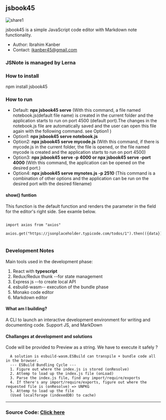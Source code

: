 ## jsbook45

![share1](https://user-images.githubusercontent.com/65809527/114284254-dbc24280-9a4e-11eb-974d-593109a046a3.gif)

jsbook45 is a simple JavaScript code editor with Markdown note functionality.

* Author: Ibrahim Kanber
* Contact: ikanber45@gmail.com

### JSNote is managed by Lerna


### How to install

npm install jsbook45

### How to run

* Default: **npx jsbook45 serve**  (With this command, a file named notebook.js(default file name) is created in the current folder and the application starts to run on port 4500 (default port).The changes in the notebook.js file are automatically saved and the user can open this file again with the following command. see Option1 )
* Option1: **npx jsbook45 serve notebook.js** 
* Option2: **npx jsbook45  serve mycode.js** (With this command, if there is mycode.js in the current folder, the file is opened, or the file named mycode is created and the application starts to run on port 4500)
* Option3: **npx jsbook45 serve -p 4000 or npx jsbook45 serve -port 4000** (With this command, the application can be opened on the desired port.)
* Option4: **npx jsbook45 serve mynotes.js -p 2510** (This command is a combination of other options and the application can be run on the desired port with the desired filename)

#### show() funtion


This function is the default function and renders the parameter in the field for the editor's right side. See examle below.

<pre>
<code>
import axios from "axios"

axios.get("https://jsonplaceholder.typicode.com/todos/1").then(({data})=>show(data))
</code>
</pre>

### Development Notes
Main tools used in the development phase:
1. React with **typescript**
2. Redux/Redux thunk --for state management
3. Express js --to create local API
4. esbuild-wasm-- execution of the bundle phase
5. Monako code editor
6. Markdown editor

#### What am I building?
A CLI to launch an interactive development environment for writing and documenting code. Support JS, and MarkDown

#### Challanges at development and solutions

Code will be provided to Preview as a string. We have to execute it safely ?

      A solution is esbuild-wasm.ESBuild can transpile + bundle code all in the browser. 
      --- ESBuild Bundling Cycle ---
      1. Figure out where the index.js is stored (onResolve)
      2. Attemp to load up the index.js file (onLoad)
      3. Parse the index.js file, find any import/require/exports
      4. If there's any import/require/exports, figure out where the requested file is (onResolve) => UNPKG
      5. Attemp to load up the file
      (Used localforage (indexedDB) to cache)
      
--------------------------------------------------------------------------------------------------------------------------------------------------------------------------------

### Source Code: [Click here](https://github.com/ibrahimkanber/JSBOOK)
 

